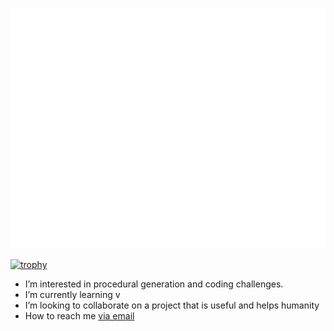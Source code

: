 ![Metrics](/github-metrics.svg)

[![trophy](https://github-profile-trophy.vercel.app/?username=depperm)](https://github.com/ryo-ma/github-profile-trophy)

- I’m interested in procedural generation and coding challenges.
- I’m currently learning v
- I’m looking to collaborate on a project that is useful and helps humanity
- How to reach me [via email](http://scr.im/farkle)

<!---
depperm/depperm is a ✨ special ✨ repository because its `README.md` (this file) appears on your GitHub profile.
You can click the Preview link to take a look at your changes.
--->

